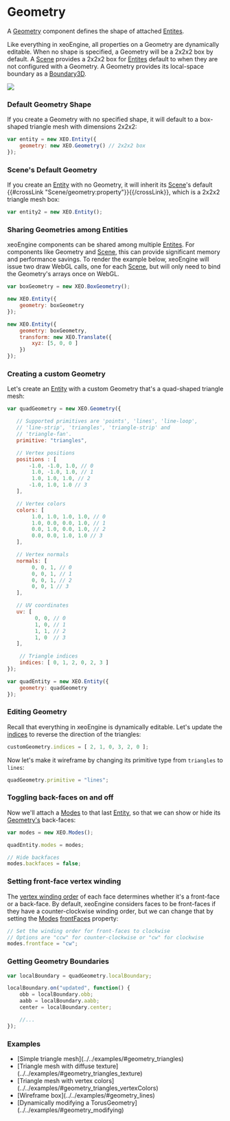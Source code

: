 # Geometry

A [Geometry](http://xeoengine.org/docs/classes/Geometry.html) component defines the shape of attached [Entites](http://xeoengine.org/docs/classes/Entity.html).

Like everything in xeoEngine, all properties on a Geometry are dynamically editable. When no shape is specified, a Geometry will be a 2x2x2 box by default. A [Scene](http://xeoengine.org/docs/classes/Scene.html) provides a 2x2x2 box for [Entites](http://xeoengine.org/docs/classes/Entity.html) default to when they are not configured with a Geometry. A Geometry provides its local-space boundary as a [Boundary3D](http://xeoengine.org/docs/classes/Boundary3D.html).

<img src="http://xeoengine.org/assets/images/Geometry.png"></img>

### Default Geometry Shape

 If you create a Geometry with no specified shape, it will default to a box-shaped triangle mesh with dimensions 2x2x2:

```` javascript 
var entity = new XEO.Entity({ 
    geometry: new XEO.Geometry() // 2x2x2 box
}); 
````

### Scene's Default Geometry

 If you create an [Entity](http://xeoengine.org/docs/classes/Entity.html) with no Geometry, it will inherit its [Scene](http://xeoengine.org/docs/classes/Scene.html)'s default {{#crossLink "Scene/geometry:property"}}{{/crossLink}}, which is a 2x2x2 triangle mesh box:

```` javascript 
var entity2 = new XEO.Entity(); 
````

### Sharing Geometries among Entities

 xeoEngine components can be shared among multiple [Entites](http://xeoengine.org/docs/classes/Entity.html). For components like Geometry and [Scene](http://xeoengine.org/docs/classes/Texture.html), this can provide significant memory and performance savings. To render the example below, xeoEngine will issue two draw WebGL calls, one for each [Scene](http://xeoengine.org/docs/classes/Entity.html), but will only need to bind the Geometry's arrays once on WebGL.

```` javascript  
var boxGeometry = new XEO.BoxGeometry();

new XEO.Entity({ 
    geometry: boxGeometry 
});

new XEO.Entity({ 
    geometry: boxGeometry, 
    transform: new XEO.Translate({ 
        xyz: [5, 0, 0 ]
    }) 
}); 
````

### Creating a custom Geometry

Let's create an [Entity](http://xeoengine.org/docs/classes/Entity.html) with a custom Geometry that's a quad-shaped triangle mesh:

 ```` javascript  
var quadGeometry = new XEO.Geometry({

    // Supported primitives are 'points', 'lines', 'line-loop', 
    // 'line-strip', 'triangles', 'triangle-strip' and 
    // 'triangle-fan'.
    primitive: "triangles",

    // Vertex positions  
    positions : [ 
        -1.0, -1.0, 1.0, // 0 
         1.0, -1.0, 1.0, // 1 
         1.0, 1.0, 1.0, // 2 
        -1.0, 1.0, 1.0 // 3 
    ],

    // Vertex colors  
    colors: [ 
         1.0, 1.0, 1.0, 1.0, // 0 
         1.0, 0.0, 0.0, 1.0, // 1 
         0.0, 1.0, 0.0, 1.0, // 2 
         0.0, 0.0, 1.0, 1.0 // 3 
    ],

    // Vertex normals  
    normals: [ 
         0, 0, 1, // 0 
         0, 0, 1, // 1 
         0, 0, 1, // 2 
         0, 0, 1 // 3 
    ],

    // UV coordinates  
    uv: [ 
          0, 0, // 0 
          1, 0, // 1 
          1, 1, // 2 
          1, 0  // 3 
    ],

     // Triangle indices  
     indices: [ 0, 1, 2, 0, 2, 3 ]
 });

 var quadEntity = new XEO.Entity({ 
     geometry: quadGeometry 
 });  
````

### Editing Geometry

 Recall that everything in xeoEngine is dynamically editable. Let's update the [indices](http://xeoengine.org/docs/classes/Geometry.html#property_indices) to reverse the direction of the triangles:

 ````javascript  
customGeometry.indices = [ 2, 1, 0, 3, 2, 0 ];  
````

 Now let's make it wireframe by changing its primitive type from ````triangles```` to ````lines````:

 ````javascript  
 quadGeometry.primitive = "lines";  
 ````

### Toggling back-faces on and off

 Now we'll attach a [Modes](http://xeoengine.org/docs/classes/Modes.html) to that last [Entity](http://xeoengine.org/docs/classes/Entity.html), so that we can show or hide its [Geometry's](http://xeoengine.org/docs/classes/Geometry.html) back-faces:

 ```` javascript  
 var modes = new XEO.Modes();

 quadEntity.modes = modes;

 // Hide backfaces
 modes.backfaces = false;  
 ````

### Setting front-face vertex winding

 The <a href="https://www.opengl.org/wiki/Face_Culling" target="other">vertex winding order</a> of each face determines whether it's a front-face or a back-face. By default, xeoEngine considers faces to be front-faces if they have a counter-clockwise winding order, but we can change that by setting the [Modes](http://xeoengine.org/docs/classes/Modes.html) [frontFaces](http://xeoengine.org/docs/classes/Modes.html#property_frontface) property:

 ````javascript  
 // Set the winding order for front-faces to clockwise  
 // Options are "ccw" for counter-clockwise or "cw" for clockwise
 modes.frontface = "cw";  
 ````

### Getting Geometry Boundaries

````javascript  
var localBoundary = quadGeometry.localBoundary;

localBoundary.on("updated", function() { 
    obb = localBoundary.obb;  
    aabb = localBoundary.aabb;  
    center = localBoundary.center;

    //...  
}); 
 ````

### Examples 
<ul> <li>[Simple triangle mesh](../../examples/#geometry_triangles)</li> <li>[Triangle mesh with diffuse texture](../../examples/#geometry_triangles_texture)</li> <li>[Triangle mesh with vertex colors](../../examples/#geometry_triangles_vertexColors)</li> <li>[Wireframe box](../../examples/#geometry_lines)</li> <li>[Dynamically modifying a TorusGeometry](../../examples/#geometry_modifying)</li> </ul>
